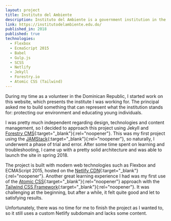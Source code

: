 ```yaml
---
layout: project
title: Instituto del Ambiente
description: Instituto del Ambiente is a government institution in the Dominican Republic with the goal to educate young people in protecting the environment.
link: https://institutodelambiente.edu.do/
published_in: 2018
published: true
technologies:
  - Flexbox
  - EcmaScript 2015
  - Babel
  - Gulp.js
  - SCSS
  - Netlify
  - Jekyll
  - Forestry.io
  - Atomic CSS (Tailwind)
---
```


During my time as a volunteer in the Dominican Republic, I started work on this website, which presents the institute I was working for. The principal asked me to build something that can represent what the institution stands for: protecting our environment and educating young individuals.

I was pretty much independent regarding design, technologies and content management, so I decided to approach this project using Jekyll and [Forestry CMS](https://forestry.io/){:target="_blank"}{:rel="noopener"}. This was my first project using the [JAMStack](https://jamstack.org/){:target="_blank"}{:rel="noopener"}, so naturally, I underwent a phase of trial and error. After some time spent on learning and troubleshooting, I came up with a pretty solid architecture and was able to launch the site in spring 2018.

The project is built with modern web technologies such as Flexbox and ECMAScript 2015, hosted on the [Netlify CDN](https://www.netlify.com/){:target="_blank"}{:rel="noopener"}. Another great learning experience I had was my first use of the [Atomic CSS](https://acss.io/){:target="_blank"}{:rel="noopener"} approach with the [Tailwind CSS Framework](https://tailwindcss.com/){:target="_blank"}{:rel="noopener"}. It was challenging at the beginning, but after a while, it felt quite good and let to satisfying results.

Unfortunately, there was no time for me to finish the project as I wanted to, so it still uses a custom Netlify subdomain and lacks some content.